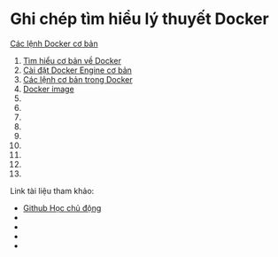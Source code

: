 # Ghi chép tìm hiểu lý thuyết Docker
[Các lệnh Docker cơ bản](docker-cmd.md)
1. [Tìm hiểu cơ bản về Docker](1.what-is-docker.md)
1. [Cài đặt Docker Engine cơ bản](2.install-docker-basic.md)
1. [Các lệnh cơ bản trong Docker](3.docker-command-basic.md)
1. [Docker image]()
1. []()
1. []()
1. []()
1. []()
1. []()
1. []()
1. []()
1. []()
1. []()

Link tài liệu tham khảo:
* [Github Học chủ động](https://github.com/hocchudong/ghichep-docker/blob/master/docs/README.md)
* []()
* []()
* []()
* []()
